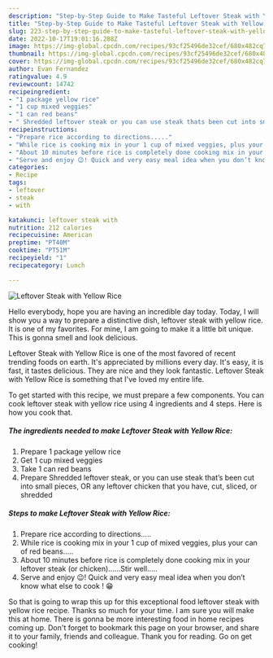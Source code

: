 ```yaml
---
description: "Step-by-Step Guide to Make Tasteful Leftover Steak with Yellow Rice"
title: "Step-by-Step Guide to Make Tasteful Leftover Steak with Yellow Rice"
slug: 223-step-by-step-guide-to-make-tasteful-leftover-steak-with-yellow-rice
date: 2022-10-17T19:01:16.288Z
image: https://img-global.cpcdn.com/recipes/93cf25496de32cef/680x482cq70/leftover-steak-with-yellow-rice-recipe-main-photo.jpg
thumbnail: https://img-global.cpcdn.com/recipes/93cf25496de32cef/680x482cq70/leftover-steak-with-yellow-rice-recipe-main-photo.jpg
cover: https://img-global.cpcdn.com/recipes/93cf25496de32cef/680x482cq70/leftover-steak-with-yellow-rice-recipe-main-photo.jpg
author: Evan Fernandez
ratingvalue: 4.9
reviewcount: 14742
recipeingredient:
- "1 package yellow rice"
- "1 cup mixed veggies"
- "1 can red beans"
- " Shredded leftover steak or you can use steak thats been cut into small pieces OR any leftover chicken that you have cut sliced or shredded"
recipeinstructions:
- "Prepare rice according to directions....."
- "While rice is cooking mix in your 1 cup of mixed veggies, plus your can of red beans....."
- "About 10 minutes before rice is completely done cooking mix in your leftover steak (or chicken)......Stir well....."
- "Serve and enjoy 😉! Quick and very easy meal idea when you don’t know what else to cook ! 😁"
categories:
- Recipe
tags:
- leftover
- steak
- with

katakunci: leftover steak with 
nutrition: 212 calories
recipecuisine: American
preptime: "PT40M"
cooktime: "PT51M"
recipeyield: "1"
recipecategory: Lunch

---
```



![Leftover Steak with Yellow Rice](https://img-global.cpcdn.com/recipes/93cf25496de32cef/680x482cq70/leftover-steak-with-yellow-rice-recipe-main-photo.jpg)

Hello everybody, hope you are having an incredible day today. Today, I will show you a way to prepare a distinctive dish, leftover steak with yellow rice. It is one of my favorites. For mine, I am going to make it a little bit unique. This is gonna smell and look delicious.



Leftover Steak with Yellow Rice is one of the most favored of recent trending foods on earth. It's appreciated by millions every day. It's easy, it is fast, it tastes delicious. They are nice and they look fantastic. Leftover Steak with Yellow Rice is something that I've loved my entire life.


To get started with this recipe, we must prepare a few components. You can cook leftover steak with yellow rice using 4 ingredients and 4 steps. Here is how you cook that.

<!--inarticleads1-->

##### The ingredients needed to make Leftover Steak with Yellow Rice:

1. Prepare 1 package yellow rice
1. Get 1 cup mixed veggies
1. Take 1 can red beans
1. Prepare  Shredded leftover steak, or you can use steak that’s been cut into small pieces, OR any leftover chicken that you have, cut, sliced, or shredded




<!--inarticleads2-->

##### Steps to make Leftover Steak with Yellow Rice:

1. Prepare rice according to directions.....
1. While rice is cooking mix in your 1 cup of mixed veggies, plus your can of red beans.....
1. About 10 minutes before rice is completely done cooking mix in your leftover steak (or chicken)......Stir well.....
1. Serve and enjoy 😉! Quick and very easy meal idea when you don’t know what else to cook ! 😁




So that is going to wrap this up for this exceptional food leftover steak with yellow rice recipe. Thanks so much for your time. I am sure you will make this at home. There is gonna be more interesting food in home recipes coming up. Don't forget to bookmark this page on your browser, and share it to your family, friends and colleague. Thank you for reading. Go on get cooking!
